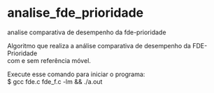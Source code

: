# analise_fde_prioridade
analise comparativa de desempenho da fde-prioridade

Algoritmo que realiza a análise comparativa de desempenho da FDE-Prioridade  
com e sem referência móvel.

Execute esse comando para iniciar o programa:  
$ gcc fde.c fde_f.c -lm && ./a.out  
